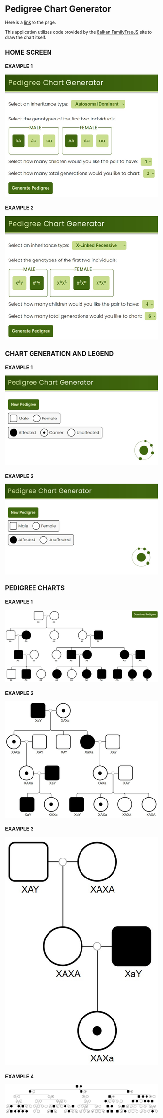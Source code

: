# Pedigree Chart Generator

Here is a [link](https://katereclark.github.io/pedigree_generator/) to the page.

This application utilizes code provided by the [Balkan FamilyTreeJS](https://balkan.app/FamilyTreeJS/) site to draw the chart itself.

## HOME SCREEN

### EXAMPLE 1
![Pedigree chart input 1](/images/main-1.jpg)

### EXAMPLE 2
![Pedigree chart input 2](/images/main-2.jpg)

## CHART GENERATION AND LEGEND

### EXAMPLE 1
![Pedigree chart legend 1](/images/secondary-1.jpg)

### EXAMPLE 2
![Pedigree chart legend 2](/images/secondary-2.jpg)

## PEDIGREE CHARTS

### EXAMPLE 1
![Pedigree chart example 1](/images/example-1.jpg)

### EXAMPLE 2
![Pedigree chart example 2](/images/example-2.jpg)

### EXAMPLE 3
![Pedigree chart example 3](/images/example-3.jpg)

### EXAMPLE 4
![Pedigree chart example 4](/images/example-4.jpg)
